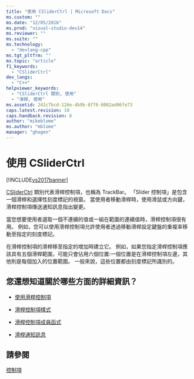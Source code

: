 ```yaml
---
title: "使用 CSliderCtrl | Microsoft Docs"
ms.custom: ""
ms.date: "12/05/2016"
ms.prod: "visual-studio-dev14"
ms.reviewer: ""
ms.suite: ""
ms.technology: 
  - "devlang-cpp"
ms.tgt_pltfrm: ""
ms.topic: "article"
f1_keywords: 
  - "CSliderCtrl"
dev_langs: 
  - "C++"
helpviewer_keywords: 
  - "CSliderCtrl 類別, 使用"
  - "滑桿, 使用"
ms.assetid: 242c7bcd-126e-4b9b-8f76-8082ad06fe73
caps.latest.revision: 10
caps.handback.revision: 6
author: "mikeblome"
ms.author: "mblome"
manager: "ghogen"
---
```

# 使用 CSliderCtrl
[!INCLUDE[vs2017banner](../assembler/inline/includes/vs2017banner.md)]

[CSliderCtrl](../mfc/reference/csliderctrl-class.md) 類別代表滑桿控制項，也稱為 TrackBar。  「Slider 控制項」是包含一個滑桿和選擇性刻度標記的視窗。  當使用者移動滑桿時，使用滑鼠或方向鍵，滑桿控制項傳送通知訊息指出變更。  
  
 當您想要使用者選取一個不連續的值或一組在範圍的連續值時，滑桿控制項很有用。  例如，您可以使用滑桿控制項允許使用者透過移動滑桿設定鍵盤的重複率移動至指定的刻度標記。  
  
 在滑桿控制項的滑桿移至指定的增加時建立它。  例如，如果您指定滑桿控制項應該具有五個滑桿範圍，可能只會佔用六個位置:一個位置是在滑桿控制項左邊，其他則是每個加入的位置範圍。  一般來說，這些位置都由刻度標記所識別的。  
  
## 您還想知道關於哪些方面的詳細資訊？  
  
-   [使用滑桿控制項](../mfc/using-slider-controls.md)  
  
-   [滑桿控制項樣式](../mfc/slider-control-styles.md)  
  
-   [滑桿控制項成員函式](../mfc/slider-control-member-functions.md)  
  
-   [滑桿通知訊息](../mfc/slider-notification-messages.md)  
  
## 請參閱  
 [控制項](../mfc/controls-mfc.md)